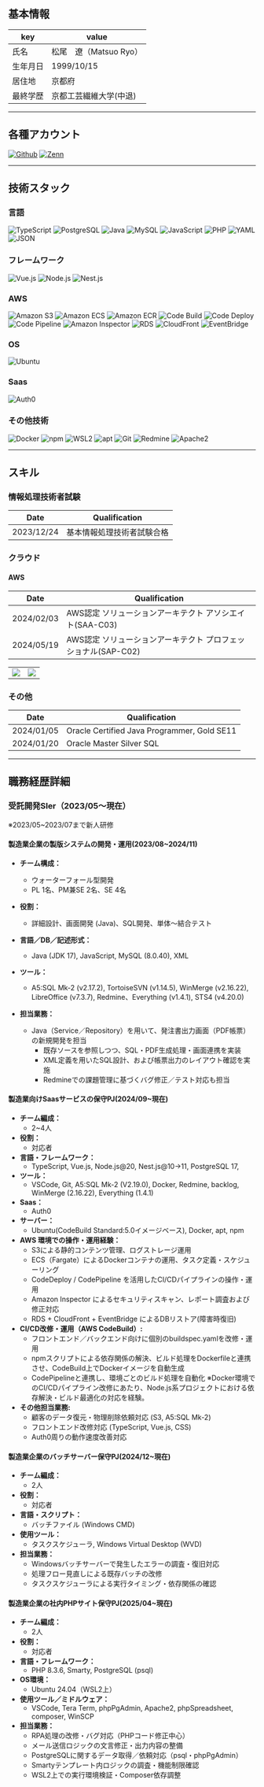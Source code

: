 ## 基本情報

|key|value|
|---|---|
|氏名|松尾　遼（Matsuo Ryo）|
|生年月日|1999/10/15|
|居住地|京都府|
|最終学歴|京都工芸繊維大学(中退)|

---

## 各種アカウント

<p>
<a href="https://github.com/Ry0-Matsuo" target="_blank"><img alt="Github" src="https://img.shields.io/badge/Ry0--Matsuo-%2312100E.svg?&style=flat-square&logo=Github&logoColor=white" /></a>
<a href="https://zenn.dev/ryo_mz" target="_blank"><img alt="Zenn" src="https://img.shields.io/badge/ryo__mz-3EA8FF.svg?&style=flat-square&logo=Zenn&logoColor=white" /></a>
</p>

---

## 技術スタック

### 言語

<p>
  <img alt="TypeScript" src="https://img.shields.io/badge/-TypeScript-%23007ACC.svg?logo=typescript&style=flat-square&logoColor=white">
  <img alt="PostgreSQL" src="https://img.shields.io/badge/-PostgreSQL-%23316192.svg?logo=postgresql&style=flat-square&logoColor=white">
  <img alt="Java" src="https://img.shields.io/badge/-Java-C74735?style=flat-square&logo=openjdk&logoColor=white" />
  <img alt="MySQL" src="https://img.shields.io/badge/-MySQL-E1ECEE.svg?logo=mysql&style=flat-square">
  <img alt="JavaScript" src="https://img.shields.io/badge/-JavaScript-F7DF1E.svg?logo=javascript&style=flat-square&logoColor=black">
  <img alt="PHP" src="https://img.shields.io/badge/-PHP-%23777BB4.svg?logo=php&style=flat-square&logoColor=white">
  <img alt="YAML" src="https://img.shields.io/badge/-YAML-EDEDED.svg?logo=yaml&style=flat-square&logoColor=151515">
  <img alt="JSON" src="https://img.shields.io/badge/-JSON-151515.svg?logo=json&style=flat-square&logoColor=EDEDED">
</p>


### フレームワーク

<p>
  <img alt="Vue.js" src="https://img.shields.io/badge/-Vue.js-%2335495e.svg?logo=vuedotjs&style=flat-square&logoColor=%234FC08D">
  <img alt="Node.js" src="https://img.shields.io/badge/-Node.js-6DA55F?logo=node.js&style=flat-square&logoColor=white">
  <img alt="Nest.js" src="https://img.shields.io/badge/-Nest.js-%23E0234E?logo=nestjs&style=flat-square&logoColor=white">
</p>

### AWS

<p>
  <img alt="Amazon S3" src="https://img.shields.io/badge/-Amazon%20S3-569B31.svg?logo=amazon-s3&style=flat-square">
  <img alt="Amazon ECS" src="https://img.shields.io/badge/-Amazon%20ECS-F58C05.svg?logo=amazon-ecs&style=flat-square">
  <img alt="Amazon ECR" src="https://img.shields.io/badge/-Amazon%20ECR-F58C05.svg?logo=amazon-ecr&style=flat-square">
  <img alt="Code Build" src="https://img.shields.io/badge/Code%20Build-4A6DEE.svg?logo=codebuild&style=flat-square">
  <img alt="Code Deploy" src="https://img.shields.io/badge/Code%20Deploy-4A6DEE.svg?logo=acodedeploy&style=flat-square">
  <img alt="Code Pipeline" src="https://img.shields.io/badge/Code%20Pipeline-4A6DEE.svg?logo=codepipeline&style=flat-square">
  <img alt="Amazon Inspector" src="https://img.shields.io/badge/Amazon%20Inspector-DB2A31.svg?logo=amazon-inspector&style=flat-square">
  <img alt="RDS" src="https://img.shields.io/badge/RDS-3538BD.svg?logo=rds&style=flat-square">
  <img alt="CloudFront" src="https://img.shields.io/badge/CloudFront-8F58EC.svg?logo=cloufront&style=flat-square">
  <img alt="EventBridge" src="https://img.shields.io/badge/EventBridge-F24381.svg?logo=eventbridge&style=flat-square">
</p>

### OS

<p>
  <img alt="Ubuntu" src="https://img.shields.io/badge/-Ubuntu-E95420?logo=ubuntu&style=flat-square&logoColor=white">
</p>

### Saas
![Auth0](https://img.shields.io/badge/-Auth0-EB5424.svg?&logo=auth0&logoColor=white&style=flat-square)

### その他技術
![Docker](https://img.shields.io/badge/-Docker-2496ED?logo=docker&logoColor=white&style=flat-square)
![npm](https://img.shields.io/badge/-npm-CB3837?logo=npm&logoColor=white&style=flat-square)
![WSL2](https://img.shields.io/badge/-WSL2-4D4D4D?logo=linux&logoColor=white&style=flat-square)
![apt](https://img.shields.io/badge/-apt-5E5E5E?logo=debian&logoColor=white&style=flat-square)
![Git](https://img.shields.io/badge/-Git-%23F05033.svg?&logo=git&logoColor=white&style=flat-square)
![Redmine](https://img.shields.io/badge/-Redmine-B32024.svg?&logo=redmine&logoColor=white&style=flat-square)
![Apache2](https://img.shields.io/badge/-Apache2-D22128.svg?&logo=apache&logoColor=white&style=flat-square)


---

## スキル

### 情報処理技術者試験

|Date|Qualification|
|---|---|
|2023/12/24|基本情報処理技術者試験合格|

### クラウド

#### AWS

|Date|Qualification|
|---|---|
|2024/02/03|AWS認定 ソリューションアーキテクト アソシエイト(SAA-C03)|
|2024/05/19|AWS認定 ソリューションアーキテクト プロフェッショナル(SAP-C02)|

<table style="border-collapse:collapse; max-width:400px;">
<tr><td><a href="https://www.credly.com/badges/93ac32f4-5fb7-4e0d-a9e4-7c4943e46fda/public_url"><img src="img/aws-certified-solutions-architect-associate.png"/></a></td>
<td><a href="https://www.credly.com/badges/c9bcd893-fb6c-47c6-92d5-441be4edabcd/public_url"><img src="img/aws-certified-solutions-architect-professional.png"/></a></td></tr>
</table>

### その他

|Date|Qualification|
|---|---|
|2024/01/05|Oracle Certified Java Programmer, Gold SE11|
|2024/01/20|Oracle Master Silver SQL|

---

## 職務経歴詳細

### 受託開発SIer（2023/05〜現在）
※2023/05~2023/07まで新人研修

#### 製造業企業の製版システムの開発・運用(2023/08\~2024/11)

- **チーム構成：**
  - ウォーターフォール型開発
  - PL 1名、PM兼SE 2名、SE 4名

- **役割：**
  - 詳細設計、画面開発 (Java)、SQL開発、単体〜結合テスト

- **言語／DB／記述形式：**
    - Java (JDK 17), JavaScript, MySQL (8.0.40), XML

- **ツール：**
    - A5:SQL Mk-2 (v2.17.2), TortoiseSVN (v1.14.5), WinMerge (v2.16.22), LibreOffice (v7.3.7), Redmine、Everything (v1.4.1), STS4 (v4.20.0)

 - **担当業務：**
    - Java（Service／Repository）を用いて、発注書出力画面（PDF帳票）の新規開発を担当
      - 既存ソースを参照しつつ、SQL・PDF生成処理・画面連携を実装
      - XML定義を用いたSQL設計、および帳票出力のレイアウト確認を実施
      - Redmineでの課題管理に基づくバグ修正／テスト対応も担当

  
<!--
- **課題：**
    - 設計書やソースコードの修正を担当していたが、規則をよく読まずにタスク進行してしまい納期1週間のものが6週間かかってしまった。次回からは、規則の熟読、Redmineに記載された指摘事項を逐一メモして再発防止に努めた。また、言語系統の資格を取得し業務理解度の向上に努めた。

#### (製造業)CentOSからLinuxへのポーティング作業を実施(2024/01~2024/02)
  - 総合テスト(長安, 激甚切替, 移行リハーサル)を手順書に基づき実施。

- **チーム編成：**
    - PG 8人
- **役割：**
    - 総合テスト
- **言語・フレームワーク：**
    - C/C++
 - **ツール：**
    - 仮想化サーバ
    - gdbを使用してデバッグ
- **課題：**
  - テストの目的やその手順の意味を理解するのに時間がかかった。Linuxコマンドを少し理解できるようになった。
-->

####  製造業向けSaasサービスの保守PJ(2024/09\~現在)

- **チーム編成：**
    - 2~4人
- **役割：**
    - 対応者
- **言語・フレームワーク：**
    - TypeScript, Vue.js, Node.js@20, Nest.js@10→11, PostgreSQL 17, 
- **ツール：**
    - VSCode, Git, A5:SQL Mk-2 (V2.19.0), Docker, Redmine, backlog, WinMerge (2.16.22), Everything (1.4.1)
- **Saas：**
    - Auth0
- **サーバー：**
  - Ubuntu(CodeBuild Standard:5.0イメージベース), Docker, apt, npm
- **AWS 環境での操作・運用経験：**
    - S3による静的コンテンツ管理、ログストレージ運用
    - ECS（Fargate）によるDockerコンテナの運用、タスク定義・スケジューリング
    - CodeDeploy / CodePipeline を活用したCI/CDパイプラインの操作・運用
    - Amazon Inspector によるセキュリティスキャン、レポート調査および修正対応
    - RDS + CloudFront + EventBridge によるDBリストア(障害時復旧)
- **CI/CD改修・運用（AWS CodeBuild）:**
    - フロントエンド／バックエンド向けに個別のbuildspec.yamlを改修・運用
    - npmスクリプトによる依存関係の解決、ビルド処理をDockerfileと連携させ、CodeBuild上でDockerイメージを自動生成
    - CodePipelineと連携し、環境ごとのビルド処理を自動化
    ※Docker環境でのCI/CDパイプライン改修にあたり、Node.js系プロジェクトにおける依存解決・ビルド最適化の対応を経験。
- **その他担当業務:**
    - 顧客のデータ復元・物理削除依頼対応 (S3, A5:SQL Mk-2)
    - フロントエンド改修対応 (TypeScript, Vue.js, CSS)
    - Auth0周りの動作速度改善対応

 
####  製造業企業のバッチサーバー保守PJ(2024/12\~現在)

- **チーム編成：**
    - 2人
- **役割：**
    - 対応者
- **言語・スクリプト：**
  - バッチファイル (Windows CMD)
- **使用ツール：**
  - タスクスケジューラ, Windows Virtual Desktop (WVD)
- **担当業務：**
  - Windowsバッチサーバーで発生したエラーの調査・復旧対応
  - 処理フロー見直しによる既存バッチの改修
  - タスクスケジューラによる実行タイミング・依存関係の確認

 
####  製造業企業の社内PHPサイト保守PJ(2025/04\~現在)

- **チーム編成：**
    - 2人
- **役割：**
    - 対応者
- **言語・フレームワーク：**
  - PHP 8.3.6, Smarty, PostgreSQL (psql)
- **OS環境：**
  - Ubuntu 24.04（WSL2上）
- **使用ツール／ミドルウェア：**
  - VSCode, Tera Term, phpPgAdmin, Apache2, phpSpreadsheet, composer, WinSCP
- **担当業務：**
  - RPA処理の改修・バグ対応（PHPコード修正中心）
  - メール送信ロジックの文言修正・出力内容の整備
  - PostgreSQLに関するデータ取得／依頼対応（psql・phpPgAdmin）
  - Smartyテンプレート内ロジックの調査・機能制限確認
  - WSL2上での実行環境検証・Composer依存調整
